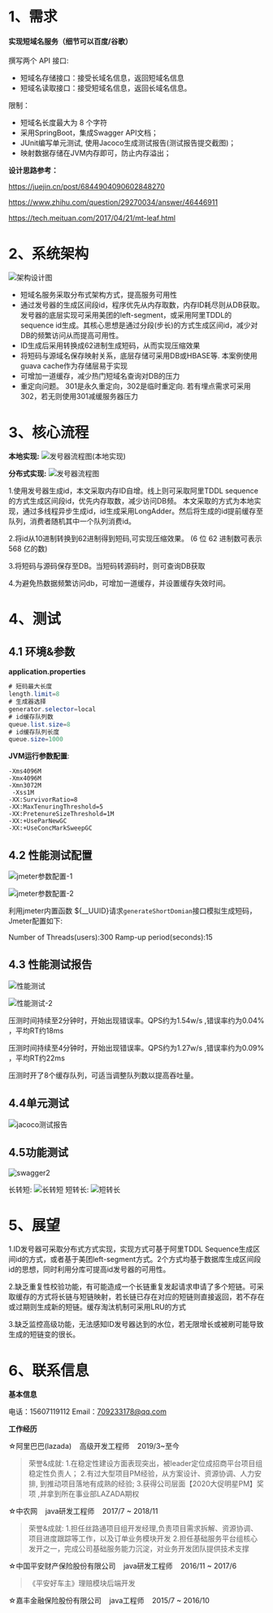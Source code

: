 # 1、需求
#### 实现短域名服务（细节可以百度/谷歌）
撰写两个 API 接口:

- 短域名存储接口：接受长域名信息，返回短域名信息
- 短域名读取接口：接受短域名信息，返回长域名信息。

限制：

- 短域名长度最大为 8 个字符
- 采用SpringBoot，集成Swagger API文档；
- JUnit编写单元测试, 使用Jacoco生成测试报告(测试报告提交截图)；
- 映射数据存储在JVM内存即可，防止内存溢出；



**设计思路参考：**

https://juejin.cn/post/6844904090602848270

https://www.zhihu.com/question/29270034/answer/46446911 

https://tech.meituan.com/2017/04/21/mt-leaf.html



# 2、系统架构
![架构设计图](https://github.com/bu1bu2/interview-assignments/blob/79237fcccf326babf794e96e4b8b546ce94a6078/java/short-domain/docs/%E6%9E%B6%E6%9E%84%E8%AE%BE%E8%AE%A1%E5%9B%BE.png)

- 短域名服务采取分布式架构方式，提高服务可用性
- 通过发号器的生成区间段id，程序优先从内存取数，内存ID耗尽则从DB获取。 发号器的底层实现可采用美团的left-segment，或采用阿里TDDL的sequence id生成。其核心思想是通过分段(步长)的方式生成区间id，减少对DB的频繁访问从而提高可用性。
- ID生成后采用转换成62进制生成短码，从而实现压缩效果
- 将短码与源域名保存映射关系，底层存储可采用DB或HBASE等. 本案例使用guava cache作为存储层易于实现
- 可增加一道缓存，减少热门短域名查询对DB的压力
- 重定向问题。 301是永久重定向，302是临时重定向. 若有埋点需求可采用302，若无则使用301减缓服务器压力



# 3、核心流程

**本地实现:**
![发号器流程图(本地实现)](https://github.com/bu1bu2/interview-assignments/blob/79237fcccf326babf794e96e4b8b546ce94a6078/java/short-domain/docs/%E5%8F%91%E5%8F%B7%E5%99%A8%E6%B5%81%E7%A8%8B%E5%9B%BE(%E6%9C%AC%E5%9C%B0%E5%AE%9E%E7%8E%B0).png?raw=true)

**分布式实现:**
![发号器流程图](https://github.com/bu1bu2/interview-assignments/blob/79237fcccf326babf794e96e4b8b546ce94a6078/java/short-domain/docs/%E5%8F%91%E5%8F%B7%E5%99%A8%E6%B5%81%E7%A8%8B%E5%9B%BE.png?raw=true)

1.使用发号器生成id，本文采取内存ID自增。线上则可采取阿里TDDL sequence的方式生成区间段id，优先内存取数，减少访问DB频。 本文采取的方式为本地实现，通过多线程异步生成id，id生成采用LongAdder。然后将生成的id提前缓存至队列，消费者随机其中一个队列消费id。

2.将id从10进制转换到62进制得到短码,可实现压缩效果。 (6 位 62 进制数可表示 568 亿的数)

3.将短码与源码保存至DB。当短码转源码时，则可查询DB获取

4.为避免热数据频繁访问db，可增加一道缓存，并设置缓存失效时间。



# 4、测试

## 4.1 环境&参数

**application.properties**

```java
# 短码最大长度
length.limit=8
# 生成器选择
generator.selector=local
# id缓存队列数
queue.list.size=8
# id缓存队列长度
queue.size=1000
```

**JVM运行参数配置**:

```
-Xms4096M
-Xmx4096M  
-Xmn3072M 
 -Xss1M
-XX:SurvivorRatio=8 
-XX:MaxTenuringThreshold=5 
-XX:PretenureSizeThreshold=1M 
-XX:+UseParNewGC 
-XX:+UseConcMarkSweepGC
```


## 4.2 性能测试配置

![jmeter参数配置-1](https://github.com/bu1bu2/interview-assignments/blob/79237fcccf326babf794e96e4b8b546ce94a6078/java/short-domain/docs/jmeter%E5%8F%82%E6%95%B0%E9%85%8D%E7%BD%AE-1.png)

![jmeter参数配置-2](https://github.com/bu1bu2/interview-assignments/blob/79237fcccf326babf794e96e4b8b546ce94a6078/java/short-domain/docs/jmeter%E5%8F%82%E6%95%B0%E9%85%8D%E7%BD%AE-2.png)

利用jmeter内置函数 ${__UUID}请求`generateShortDomian`接口模拟生成短码，Jmeter配置如下:

Number of Threads(users):300
Ramp-up period(seconds):15

## 4.3 性能测试报告

![性能测试](https://github.com/bu1bu2/interview-assignments/blob/79237fcccf326babf794e96e4b8b546ce94a6078/java/short-domain/docs/%E6%80%A7%E8%83%BD%E6%B5%8B%E8%AF%95.png)

![性能测试-2](https://github.com/bu1bu2/interview-assignments/blob/79237fcccf326babf794e96e4b8b546ce94a6078/java/short-domain/docs/%E6%80%A7%E8%83%BD%E6%B5%8B%E8%AF%95-2.png)

压测时间持续至2分钟时，开始出现错误率。QPS约为1.54w/s ,错误率约为0.04% ，平均RT约18ms

压测时间持续至4分钟时，开始出现错误率。QPS约为1.27w/s ,错误率约为0.09% ，平均RT约22ms

压测时开了8个缓存队列，可适当调整队列数以提高吞吐量。



## 4.4单元测试

![jacoco测试报告](https://github.com/bu1bu2/interview-assignments/blob/79237fcccf326babf794e96e4b8b546ce94a6078/java/short-domain/docs/jacoco%E6%B5%8B%E8%AF%95%E6%8A%A5%E5%91%8A.png)

## 4.5功能测试

![swagger2](https://github.com/bu1bu2/interview-assignments/blob/79237fcccf326babf794e96e4b8b546ce94a6078/java/short-domain/docs/swagger2.png)

长转短:
![长转短](https://github.com/bu1bu2/interview-assignments/blob/79237fcccf326babf794e96e4b8b546ce94a6078/java/short-domain/docs/%E9%95%BF%E8%BD%AC%E7%9F%AD.png)
短转长:
![短转长](https://github.com/bu1bu2/interview-assignments/blob/79237fcccf326babf794e96e4b8b546ce94a6078/java/short-domain/docs/%E7%9F%AD%E8%BD%AC%E9%95%BF.png)

# 5、展望

1.ID发号器可采取分布式方式实现，实现方式可基于阿里TDDL Sequence生成区间id的方式，或者基于美团left-segment方式。2个方式均基于数据库生成区间段id的思想，同时利用分库可提高id发号器的可用性。

2.缺乏重复性校验功能，有可能造成一个长链重复发起请求申请了多个短链。可采取缓存的方式将长链与短链映射，若长链已存在对应的短链则直接返回，若不存在或过期则生成新的短链。缓存淘汰机制可采用LRU的方式

3.缺乏监控高级功能，无法感知ID发号器达到的水位，若无限增长或被刷可能导致生成的短链变的很长。



# 6、联系信息
**基本信息** 

电话：15607119112    Email：709233178@qq.com

**工作经历**

☆阿⾥巴巴(lazada)    ⾼级开发⼯程师    2019/3~至今

> 荣誉&成就: 
> 1.在稳定性建设⽅⾯表现突出，被leader定位成招商平台项⽬组稳定性负责⼈；
> 2.有过大型项目PM经验，从⽅案设计、资源协调、人力安排, 到推动项⽬落地有成熟的经验;
> 3.获得公司层⾯【2020⼤促明星PM】奖项 ,并拿到所在事业部LAZADA期权

☆中农⽹    java研发⼯程师    2017/7 ~ 2018/11

> 荣誉&成就:
> 1.担任丝路通项⽬组开发经理,负责项目需求拆解、资源协调、项目进度跟踪等工作，以及订单业务模块开发
> 2.担任基础服务平台组核⼼发开之⼀，完成公司基础服务能力沉淀，对业务开发团队提供技术支撑

☆中国平安财产保险股份有限公司    java研发⼯程师    2016/11 ~ 2017/6

> 《平安好车主》理赔模块后端开发

☆嘉丰⾦融保险股份有限公司    java⼯程师    2015/7 ~ 2016/10